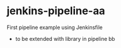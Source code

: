 # jenkins-pipeline-aa

First pipeline example using Jenkinsfile
- to be extended with library in pipeline bb



